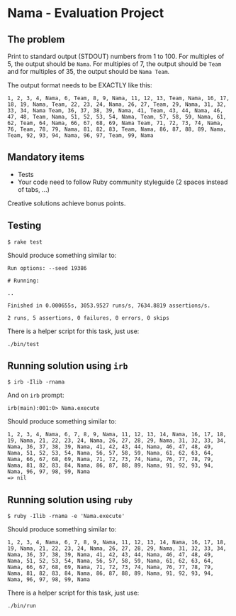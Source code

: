 # Nama - Evaluation Project

## The problem

Print to standard output (STDOUT) numbers from 1 to 100. For multiples of 5, the output should be `Nama`. For multiples of 7, the output should be `Team` and for multiples of 35, the output should be `Nama Team`.

The output format needs to be EXACTLY like this:

```
1, 2, 3, 4, Nama, 6, Team, 8, 9, Nama, 11, 12, 13, Team, Nama, 16, 17, 18, 19, Nama, Team, 22, 23, 24, Nama, 26, 27, Team, 29, Nama, 31, 32, 33, 34, Nama Team, 36, 37, 38, 39, Nama, 41, Team, 43, 44, Nama, 46, 47, 48, Team, Nama, 51, 52, 53, 54, Nama, Team, 57, 58, 59, Nama, 61, 62, Team, 64, Nama, 66, 67, 68, 69, Nama Team, 71, 72, 73, 74, Nama, 76, Team, 78, 79, Nama, 81, 82, 83, Team, Nama, 86, 87, 88, 89, Nama, Team, 92, 93, 94, Nama, 96, 97, Team, 99, Nama
```

## Mandatory items

* Tests
* Your code need to follow Ruby community styleguide (2 spaces instead of tabs, ...)

Creative solutions achieve bonus points.

## Testing

```
$ rake test
```

Should produce something similar to:

```
Run options: --seed 19386

# Running:

..

Finished in 0.000655s, 3053.9527 runs/s, 7634.8819 assertions/s.

2 runs, 5 assertions, 0 failures, 0 errors, 0 skips
```

There is a helper script for this task, just use:

```
./bin/test
```

## Running solution using `irb`

```
$ irb -Ilib -rnama
```

And on `irb` prompt:

```
irb(main):001:0> Nama.execute
```

Should produce something similar to:

```
1, 2, 3, 4, Nama, 6, 7, 8, 9, Nama, 11, 12, 13, 14, Nama, 16, 17, 18, 19, Nama, 21, 22, 23, 24, Nama, 26, 27, 28, 29, Nama, 31, 32, 33, 34, Nama, 36, 37, 38, 39, Nama, 41, 42, 43, 44, Nama, 46, 47, 48, 49, Nama, 51, 52, 53, 54, Nama, 56, 57, 58, 59, Nama, 61, 62, 63, 64, Nama, 66, 67, 68, 69, Nama, 71, 72, 73, 74, Nama, 76, 77, 78, 79, Nama, 81, 82, 83, 84, Nama, 86, 87, 88, 89, Nama, 91, 92, 93, 94, Nama, 96, 97, 98, 99, Nama
=> nil
```

## Running solution using `ruby`

```
$ ruby -Ilib -rnama -e 'Nama.execute'
```

Should produce something similar to:

```
1, 2, 3, 4, Nama, 6, 7, 8, 9, Nama, 11, 12, 13, 14, Nama, 16, 17, 18, 19, Nama, 21, 22, 23, 24, Nama, 26, 27, 28, 29, Nama, 31, 32, 33, 34, Nama, 36, 37, 38, 39, Nama, 41, 42, 43, 44, Nama, 46, 47, 48, 49, Nama, 51, 52, 53, 54, Nama, 56, 57, 58, 59, Nama, 61, 62, 63, 64, Nama, 66, 67, 68, 69, Nama, 71, 72, 73, 74, Nama, 76, 77, 78, 79, Nama, 81, 82, 83, 84, Nama, 86, 87, 88, 89, Nama, 91, 92, 93, 94, Nama, 96, 97, 98, 99, Nama
```

There is a helper script for this task, just use:

```
./bin/run
```
